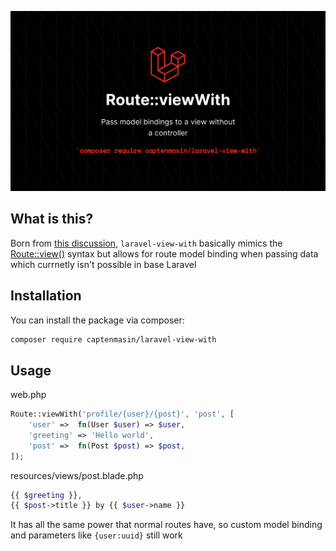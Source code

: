 <p align="center"><img src="/art/social.png" alt="Social Card for laravel view with"></p>

## What is this?

Born from [this discussion](https://twitter.com/capten_masin/status/1380177902419988484), `laravel-view-with` basically mimics the [Route::view()](https://laravel.com/docs/8.x/routing#view-routes) syntax but allows for route model binding when passing data which currnetly isn't possible in base Laravel


## Installation

You can install the package via composer:

```bash
composer require captenmasin/laravel-view-with
```

## Usage

web.php
```php
Route::viewWith('profile/{user}/{post}', 'post', [
    'user' =>  fn(User $user) => $user,
    'greeting' => 'Hello world',
    'post' =>  fn(Post $post) => $post,
]);
```

resources/views/post.blade.php
```php
{{ $greeting }}, 
{{ $post->title }} by {{ $user->name }}
```

It has all the same power that normal routes have, so custom model binding and parameters like `{user:uuid}` still work 